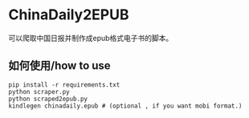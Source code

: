 # ChinaDaily2EPUB

可以爬取中国日报并制作成epub格式电子书的脚本。

## 如何使用/how to use

```shell
pip install -r requirements.txt
python scraper.py
python scraped2epub.py
kindlegen chinadaily.epub # (optional , if you want mobi format.)
```

